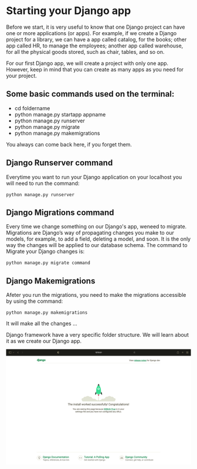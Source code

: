 # Starting your Django app

Before we start, it is very useful to know that one Django project can have one or more applications (or apps). For example, if we create a Django project for a library, we can have a app called catalog, for the books; other app called HR, to manage the employees; another app called warehouse, for all the physical goods stored, such as chair, tables, and so on. 

For our first Django app, we will create a project with only one app. However, keep in mind that you can create as many apps as you need for your project. 

## Some basic commands used on the terminal:

- cd foldername
- python manage.py startapp appname
- python manage.py runserver
- python manage.py migrate
- python manage.py makemigrations

You always can come back here, if you forget them.

## Django Runserver command

Everytime you want to run your Django application on your localhost you will need to run the command:

```
python manage.py runserver
```


## Django Migrations command

Every time we change something on our Django's app, weneed to migrate. Migrations are Django’s way of propagating changes you make to our models, for example, to add a field, deleting a model, and soon. It is the only way the changes will be applied to our database schema. The command to Migrate your Django changes is: 

```
python manage.py migrate command
```

## Django Makemigrations

Afeter you run the migrations, you need to make the migrations accessible by using the command:

```
python manage.py makemigrations
```

It will make all the changes ...




Django framework have a very specific folder structure. We will learn about it as we create our Django app. 



<!-- IMAGE
Caption: Screen 1
ID: screen_1
Alt text: 
Author: 
Attribution: 
Placeholder: TRUE  
--> 

![IMAGE](figures/screen1.png)

<!-- END IMAGE -->

